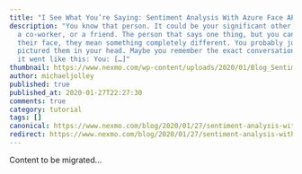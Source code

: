 ```yaml
---
title: "I See What You’re Saying: Sentiment Analysis With Azure Face API and Vonage"
description: "You know that person. It could be your significant other, a child,
  a co-worker, or a friend. The person that says one thing, but you can tell by
  their face, they mean something completely different. You probably just
  pictured them in your head. Maybe you remember the exact conversation. Perhaps
  it went like this: You: […]"
thumbnail: https://www.nexmo.com/wp-content/uploads/2020/01/Blog_Sentiment-Analysis_Azure_1200x600.png
author: michaeljolley
published: true
published_at: 2020-01-27T22:27:30
comments: true
category: tutorial
tags: []
canonical: https://www.nexmo.com/blog/2020/01/27/sentiment-analysis-with-opentok-and-azure-face-api-dr
redirect: https://www.nexmo.com/blog/2020/01/27/sentiment-analysis-with-opentok-and-azure-face-api-dr
---
```

Content to be migrated...
